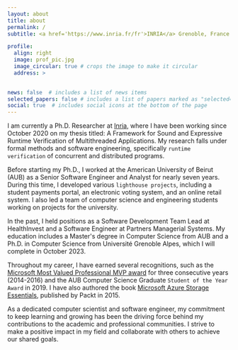 ```yaml
---
layout: about
title: about
permalink: /
subtitle: <a href='https://www.inria.fr/fr'>INRIA</a> Grenoble, France.

profile:
  align: right
  image: prof_pic.jpg
  image_circular: true # crops the image to make it circular
  address: >
   

news: false  # includes a list of news items
selected_papers: false # includes a list of papers marked as "selected={true}"
social: true  # includes social icons at the bottom of the page
---
```

 I am currently a Ph.D. Researcher at [Inria](http://inria.fr), where I have been working since October 2020 on my thesis titled: A Framework for Sound and Expressive Runtime Verification of Multithreaded Applications. My research falls under formal methods and software engineering, specifically `runtime verification` of concurrent and distributed programs. 

Before starting my Ph.D., I worked at the American University of Beirut (AUB) as a Senior Software Engineer and Analyst for nearly seven years. During this time, I developed various `lighthouse projects`, including a student payments portal, an electronic voting system, and an online retail system. I also led a team of computer science and engineering students working on projects for the university.

In the past, I held positions as a Software Development Team Lead at HealthInvest and a Software Engineer at Partners Managerial Systems. My education includes a Master's degree in Computer Science from AUB and a Ph.D. in Computer Science from Université Grenoble Alpes, which I will complete in October 2023.

Throughout my career, I have earned several recognitions, such as the [Microsoft Most Valued Professional MVP award](http://mvp.microsoft.com/en-us/PublicProfile/5000832) for three consecutive years (2014-2016) and the AUB Computer Science Graduate `Student of the Year Award` in 2019. I have also authored the book [Microsoft Azure Storage Essentials](https://www.packtpub.com/product/microsoft-azure-storage-essentials/9781784396237), published by Packt in 2015.

As a dedicated computer scientist and software engineer, my commitment to keep learning and growing has been the driving force behind my contributions to the academic and professional communities. I strive to make a positive impact in my field and collaborate with others to achieve our shared goals.

 